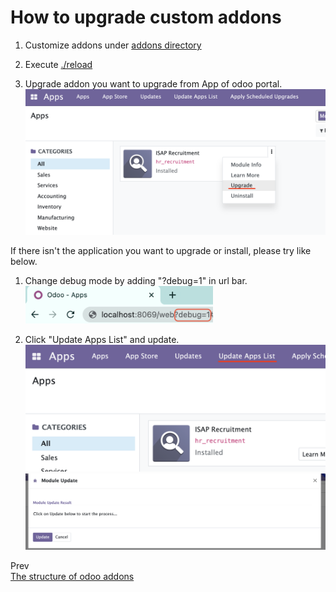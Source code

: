 # How to upgrade custom addons

1. Customize addons under [addons directory](../addons/)

1. Execute [./reload](../reload)

1. Upgrade addon you want to upgrade from App of odoo portal.  
   <img src="images/upgrade_addon.png" />  

If there isn't the application you want to upgrade or install, please try like below.

1. Change debug mode by adding "?debug=1" in url bar.  
   <img src="images/change_debug.png" width="300px"/>  

2. Click "Update Apps List" and update.  
   <img src="images/click_update_applist.png"/>  
   <img src="images/execute_update.png" />  


Prev  
[The structure of odoo addons](theStructureOfOdooAddons.md)
